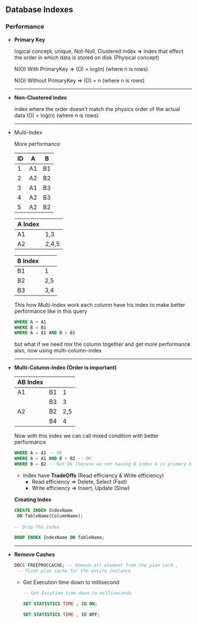 ## Database Indexes

### Performance

- **Primary Key**
    
    logical concept, unique, Not-Null, Clustered index ⇒ index that effect the order in which data is stored on disk (Physical concept)
    
    N(O) With PrimaryKey ⇒ (O) = log(n) (where n is rows)
    
    N(O) Without PrimaryKey ⇒ (O) = n (where n is rows)
    
    ---
    
- **Non-Clustered Index**
    
    index where the order doesn’t match the physics order of the actual data (O) = log(n) (where n is rows)
    
    ---
    
- Multi-Index
    
    More performance
    
    | ID | A | B |
    | --- | --- | --- |
    | 1 | A1 | B1 |
    | 2 | A2 | B2 |
    | 3 | A1 | B3 |
    | 4 | A2 | B3 |
    | 5 | A2 | B2 |

    | A Index |  |
    | --- | --- |
    | A1 | 1,3 |
    | A2 | 2,4,5 |
    
    | B Index |  |
    | --- | --- |
    | B1 | 1 |
    | B2 | 2,5 |
    | B3 | 3,4 |
    
    This how Multi-Index work each column have his index to make better performance like in this query
    
    ```sql
    WHERE A = A1
    WHERE B = B1
    WHERE A = A1 AND B = B1
    ```
    
    but what if we need mix the column together and get more performance also, now using multi-column-index
    
    ---
    
- **Multi-Column-Index (Order is important)**
    
    
    | AB Index |  |  |
    | --- | --- | --- |
    | A1 | B1 | 1 |
    |  | B3 | 3 |
    | A2 | B2 | 2,5 |
    |  | B4 | 4 |
    
    Now with this index we can call mixed condition with better performance
    
    ```sql
    WHERE A = A1 -- OK
    WHERE A = A1 AND B > B2 -- OK
    WHERE B = B2 -- Not Ok (becuse we not having B Index A is primary key now)
    ```
    
    - Index have **TradeOffs** (Read efficiency & Write efficiency)
        - Read efficiency ⇒ Delete, Select (Fast)
        - Write efficiency ⇒ Insert, Update (Slow)
    
    **Creating Index**
    
    ```sql
    CREATE INDEX IndexName
     ON TableName(ColumnName);
     
    -- Drop The Index
    
    DROP INDEX IndexName ON TableName;
    ```
    
    ---
    
- **Remove Cashes**
    
    ```sql
    DBCC FREEPROCCACHE; -- Remove all element from the plan cach ,
     -- flush plan cache for the entire instance
    ```
    
    - Get Execution time down to millisecond
        
        ```sql
        -- Get Excution time down to milliseconds
        
        SET STATISTICS TIME , IO ON;
        
        SET STATISTICS TIME , IO OFF;
        ```